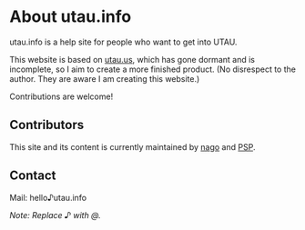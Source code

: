 # About utau.info

utau.info is a help site for people who want to get into UTAU.

This website is based on [utau.us](https://utau.us), which has gone dormant and is incomplete, so I aim to create a more finished product. (No disrespect to the author. They are aware I am creating this website.)

Contributions are welcome!

## Contributors

This site and its content is currently maintained by [nago](https://github.com/nagotown) and [PSP](https://twitter.com/amalgamidol).

## Contact

Mail: hello♪utau.info

*Note: Replace ♪ with @.*

